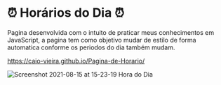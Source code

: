 # ⏰ Horários do Dia ⏰

Pagina desenvolvida com o intuito de praticar meus conhecimentos em JavaScript, a pagina tem como objetivo mudar de estilo de forma automatica conforme os periodos do dia também mudam.

https://caio-vieira.github.io/Pagina-de-Horario/

![Screenshot 2021-08-15 at 15-23-19 Hora do Dia](https://user-images.githubusercontent.com/62302606/129488545-7cfac165-1f4a-4db3-8271-8cd9c749a3cf.png)

